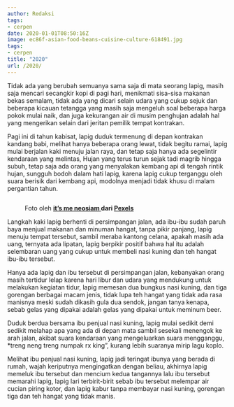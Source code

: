 ```yaml
---
author: Redaksi
tags:
- cerpen
date: 2020-01-01T08:50:16Z
image: ec86f-asian-food-beans-cuisine-culture-618491.jpg
tags:
- cerpen
title: "2020"
url: /2020/
---
```


Tidak ada yang berubah semuanya sama saja di mata seorang lapig, masih saja mencari secangkir kopi di pagi hari, menikmati sisa-sisa makanan bekas semalam, tidak ada yang dicari selain udara yang cukup sejuk dan beberapa kicauan tetangga yang masih saja mengeluh soal beberapa harga pokok mulai naik, dan juga kekurangan air di musim penghujan adalah hal yang mengerikan selain dari jeritan pemilik tempat kontrakan.

Pagi ini di tahun kabisat, lapig duduk termenung di depan kontrakan kandang babi, melihat hanya beberapa orang lewat, tidak begitu ramai, lapig mulai berjalan kaki menuju jalan raya, dan tetap saja hanya ada segelintir kendaraan yang melintas, Hujan yang terus turun sejak tadi magrib hingga subuh, tetap saja ada orang yang menyalakan kembang api di tengah rintik hujan, sungguh bodoh dalam hati lapig, karena lapig cukup terganggu oleh suara berisik dari kembang api, modolnya menjadi tidak khusu di malam pergantian tahun.<figure class="wp-block-image size-large">

<img src="https://wildanfauzyart.files.wordpress.com/2020/04/ec86f-asian-food-beans-cuisine-culture-618491.jpg?w=768&#038;h=658" alt="" class="wp-image-1641" data-recalc-dims="1" /> <figcaption>Foto oleh&nbsp;**[it&#8217;s me neosiam&nbsp;](https://www.pexels.com/id-id/@neo8iam?utm_content=attributionCopyText&utm_medium=referral&utm_source=pexels)**dari&nbsp;**[Pexels](https://www.pexels.com/id-id/foto/biji-bijian-budaya-buncis-diskon-618491/?utm_content=attributionCopyText&utm_medium=referral&utm_source=pexels)**</figcaption></figure> 

Langkah kaki lapig berhenti di persimpangan jalan, ada ibu-ibu sudah paruh baya menjual makanan dan minuman hangat, tanpa pikir panjang, lapig menuju tempat tersebut, sambil meraba kantong celana, apakah masih ada uang, ternyata ada lipatan, lapig berpikir positif bahwa hal itu adalah selembaran uang yang cukup untuk membeli nasi kuning dan teh hangat ibu-ibu tersebut.

Hanya ada lapig dan ibu tersebut di persimpangan jalan, kebanyakan orang masih tertidur lelap karena hari libur dan udara yang mendukung untuk melakukan kegiatan tidur, lapig memesan dua bungkus nasi kuning, dan tiga gorengan berbagai macam jenis, tidak lupa teh hangat yang tidak ada rasa manisnya meski sudah dikasih gula dua sendok, jangan tanya kenapa, sebab gelas yang dipakai adalah gelas yang dipakai untuk meminum beer.

Duduk berdua bersama ibu penjual nasi kuning, lapig mulai sedikit demi sedikit melahap apa yang ada di depan mata sambil sesekali menengok ke arah jalan, akibat suara kendaraan yang mengeluarkan suara mengganggu, *treng neng treng numpak rx king&#8221;, kurang lebih suaranya mirip lagu koplo.

Melihat ibu penjual nasi kuning, lapig jadi teringat ibunya yang berada di rumah, wajah keriputnya mengingatkan dengan beliau, akhirnya lapig memeluk ibu tersebut dan mencium kedua tangannya lalu ibu tersebut memarahi lapig, lapig lari terbirit-birit sebab ibu tersebut melempar air cucian piring kotor, dan lapig kabur tanpa membayar nasi kuning, gorengan tiga dan teh hangat yang tidak manis.